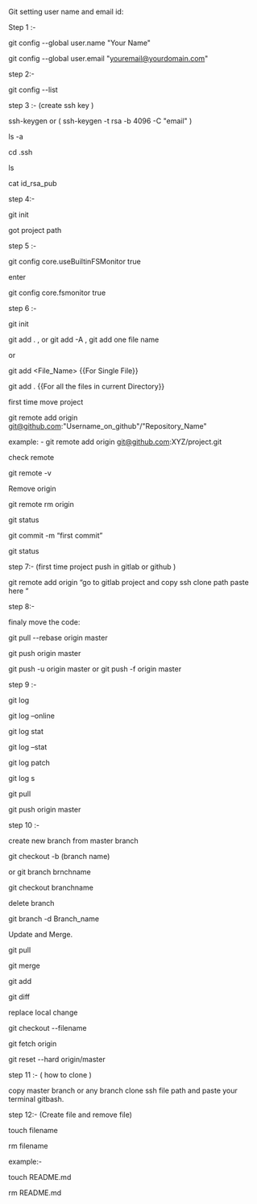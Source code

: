 Git setting user name and email id:

Step 1 :- 

git config --global user.name "Your Name"

git config --global user.email "youremail@yourdomain.com"

step 2:-

git config --list

step 3 :-  (create ssh key )

ssh-keygen or ( ssh-keygen -t rsa -b 4096 -C "email" )

ls -a

cd .ssh

ls

cat id_rsa_pub

step 4:-

git init

got project path 

step 5 :- 

git config core.useBuiltinFSMonitor true

  enter

git config core.fsmonitor true



step 6 :- 

git init 

git add . , or git add -A , git add one file name

or

git add <File_Name>  {{For Single File}}

git add .            {{For all the files in current Directory}}





first time move project 

git remote add origin git@github.com:"Username_on_github"/"Repository_Name"

example: - git remote add origin git@github.com:XYZ/project.git

check remote

git remote -v


Remove origin

git remote rm origin


git status

git commit -m “first commit”

git status


step 7:- (first time project push in gitlab or github )
   

git remote add origin “go to gitlab project and copy ssh clone path paste here “


step 8:- 

finaly move the code: 

git pull --rebase origin master 

git push origin master 


git push -u origin master or git push -f origin master

step 9 :-

git log

git log –online

git log stat

git log –stat

git log patch

git log s

git pull

git push origin master

step 10 :-

create new branch from master branch

git checkout -b (branch name)

or git branch brnchname

git checkout branchname

delete branch

git branch -d Branch_name

Update and Merge.

git pull

git merge <branch>

git add <filename>

git diff <source-branch> <target-branch>

replace local change

git checkout --filename 

git fetch origin

git reset --hard origin/master




step 11 :- ( how to clone )


copy master branch or any branch clone ssh file path and paste your terminal gitbash.



step 12:- (Create file and remove file)

touch filename

rm filename

example:-

touch README.md

rm README.md










